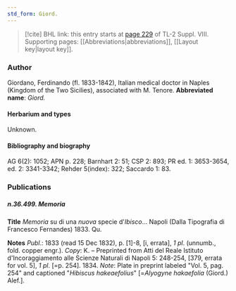 ```yaml
---
std_form: Giord.
---
```


> [!cite] BHL link: this entry starts at [page 229](https://www.biodiversitylibrary.org/page/33258707) of TL-2 Suppl. VIII.
> Supporting pages: [[Abbreviations|abbreviations]], [[Layout key|layout key]].

### Author

Giordano, Ferdinando (fl. 1833-1842), Italian medical doctor in Naples (Kingdom of the Two Sicilies), associated with M. Tenore. 
**Abbreviated name**: *Giord.*

#### Herbarium and types

Unknown.

#### Bibliography and biography

AG 6(2): 1052; APN p. 228; Barnhart 2: 51; CSP 2: 893; PR ed. 1: 3653-3654, ed. 2: 3341-3342; Rehder 5(index): 322; Saccardo 1: 83.

### Publications

##### n.36.499. Memoria

**Title**
*Memoria* su di una *nuova* specie d'*Ibisco*... Napoli (Dalla Tipografia di Francesco Fernandes) 1833. Qu.

**Notes**
*Publ*.: 1833 (read 15 Dec 1832), p. \[1\]-8, \[i, errata\], *1 pl*. (unnumb., fold. copper engr.).
*Copy*: K. – Preprinted from Atti del Reale Istituto d'Incoraggiamento alle Scienze Naturali di Napoli 5: 248-254, \[379, errata for vol. 5\], *1 pl*. \[=p. 254\]. 1834.
*Note*: Plate in preprint labeled "Vol. 5, pag. 254" and captioned "*Hibiscus hakeaefolius*" \[=*Alyogyne hakaefolia* (Giord.) Alef.\].

